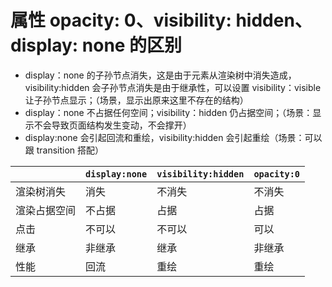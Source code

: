 # 属性 opacity: 0、visibility: hidden、display: none 的区别

- display：none 的子孙节点消失，这是由于元素从渲染树中消失造成，visibility:hidden 会子孙节点消失是由于继承性，可以设置 visibility：visible 让子孙节点显示；（场景，显示出原来这里不存在的结构）
- display：none 不占据任何空间；visibility：hidden 仍占据空间；（场景：显示不会导致页面结构发生变动，不会撑开）
- display:none 会引起回流和重绘，visibility:hidden 会引起重绘（场景：可以跟 transition 搭配）

|              | `display:none` | `visibility:hidden` | `opacity:0` |
| ------------ | -------------- | ------------------- | ----------- |
| 渲染树消失   | 消失           | 不消失              | 不消失      |
| 渲染占据空间 | 不占据         | 占据                | 占据        |
| 点击         | 不可以         | 不可以              | 可以        |
| 继承         | 非继承         | 继承                | 非继承      |
| 性能         | 回流           | 重绘                | 重绘        |
